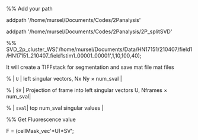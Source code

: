 %% Add your path

addpath '/home/mursel/Documents/Codes/2Panalysis'

addpath '/home/mursel/Documents/Codes/2Panalysis/2P_splitSVD'

%%
SVD_2p_cluster_WS('/home/mursel/Documents/Data/HN17151/210407/field1/HN17151_210407_field1stim1_00001_00001',1,10,100,40);

It will create a TIFFstack for segmentation and save mat file
mat files

% | ```U``` | left singular vectors, Nx Ny $\times$ num_sval |

% | ```SV``` | Projection of frame into left singular vectors U, Nframes $\times$ num_sval|

% | ```sval```| top num_sval singular values |

%% Get Fluorescence value

F = (cellMask_vec'*U)*SV';

